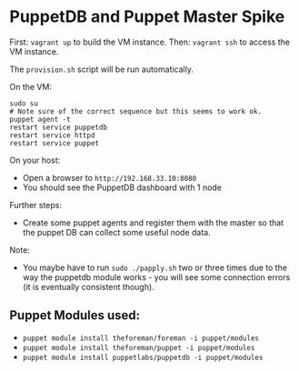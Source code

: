 PuppetDB and Puppet Master Spike
================================

First: `vagrant up` to build the VM instance.
Then: `vagrant ssh` to access the VM instance.

The `provision.sh` script will be run automatically.

On the VM:

	sudo su
	# Note sure of the correct sequence but this seems to work ok.
	puppet agent -t
	restart service puppetdb
	restart service httpd
	restart service puppet


On your host:

* Open a browser to `http://192.168.33.10:8080`
* You should see the PuppetDB dashboard with 1 node

Further steps:

* Create some puppet agents and register them with the master so that the puppet DB can collect some useful node data.

Note:

* You maybe have to run `sudo ./papply.sh` two or three times due to the way the puppetdb module works - you will see some connection errors (it is eventually consistent though).

Puppet Modules used:
--------------------

* `puppet module install theforeman/foreman -i puppet/modules`
* `puppet module install theforeman/puppet -i puppet/modules`
* `puppet module install puppetlabs/puppetdb -i puppet/modules`
